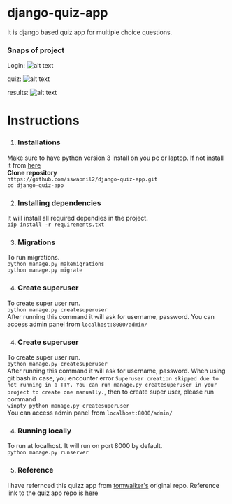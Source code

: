 # django-quiz-app
It is django based quiz app for multiple choice questions.

### Snaps of project 
  Login:
  ![alt text](https://github.com/sswapnil2/django-quiz-app/blob/master/screenshots/login.png "login page")
  <br>
  
  quiz:
  ![alt text](https://github.com/sswapnil2/django-quiz-app/blob/master/screenshots/quiz_page.png  "quiz page")
  <br>
  
  results:
  ![alt text](https://github.com/sswapnil2/django-quiz-app/blob/master/screenshots/results.png "results")
  <br>
  
# Instructions 

1) ### Installations
  Make sure to have python version 3 install on you pc or laptop.
  If not install it from [here](https://www.python.org) <br>
  **Clone repository** <br>
  `https://github.com/sswapnil2/django-quiz-app.git`<br>
  `cd django-quiz-app`

2) ### Installing dependencies
  It will install all required dependies in the project.<br>
  `pip install -r requirements.txt`

3) ### Migrations
  To run migrations. <br>
  `python manage.py makemigrations`<br>
  `python manage.py migrate`
  
4) ### Create superuser
  To create super user run. <br>
  `python manage.py createsuperuser` <br>
  After running this command it will ask for username, password.
  You can access admin panel from `localhost:8000/admin/`

4) ### Create superuser
  To create super user run. <br>
  `python manage.py createsuperuser` <br>
  After running this command it will ask for username, password. When using git bash in case, you encounter error `Superuser creation skipped due to not running in a TTY. You can run manage.py createsuperuser in your project to create one manually.`, then to create super user, please run command <br>
  `winpty python manage.py createsuperuser`<br>
  You can access admin panel from `localhost:8000/admin/`

4) ### Running locally
  To run at localhost. It will run on port 8000 by default.<br>
  `python manage.py runserver`

5) ### Reference
  I have refernced this quizz app from [tomwalker's](https://github.com/tomwalker) original repo.
  Reference link to the quiz app repo is [here](https://github.com/tomwalker/django_quiz)
